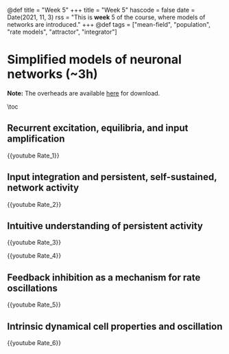 @def title = "Week 5"
+++
title = "Week 5"
hascode = false
date = Date(2021, 11, 3)
rss = "This is **week** 5 of the course, where models of networks are introduced."
+++
@def tags = ["mean-field", "population", "rate models", "attractor", "integrator"]

# Simplified models of neuronal networks (~3h)

**Note:** The overheads are available [here](https://github.com/mgiugliano/ComputationalNeurobiologyCourse/tree/main/overheads/Lectures) for download.

\toc

## Recurrent excitation, equilibria, and input amplification

{{youtube Rate_1}}

## Input integration and persistent, self-sustained, network activity

{{youtube Rate_2}}

## Intuitive understanding of persistent activity

{{youtube Rate_3}}

{{youtube Rate_4}}

## Feedback inhibition as a mechanism for rate oscillations

{{youtube Rate_5}}


## Intrinsic dynamical cell properties and oscillation

{{youtube Rate_6}}


